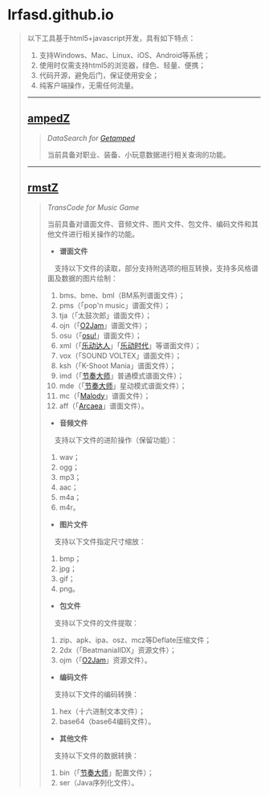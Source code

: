 # lrfasd.github.io
>以下工具基于html5+javascript开发，具有如下特点：
>1. 支持Windows、Mac、Linux、iOS、Android等系统；
>2. 使用时仅需支持html5的浏览器，绿色、轻量、便携；
>3. 代码开源，避免后门，保证使用安全；
>4. 纯客户端操作，无需任何流量。
>
>---
>
>## [ampedZ](https://lrfasd.github.io/ampedZ/)
>>*DataSearch for [Getamped](http://bfo.sdo.com/)*
>>
>>当前具备对职业、装备、小玩意数据进行相关查询的功能。
>>
>---
>
>## [rmstZ](https://lrfasd.github.io/rmstZ/)
>>*TransCode for Music Game*
>>
>>当前具备对谱面文件、音频文件、图片文件、包文件、编码文件和其他文件进行相关操作的功能。
>>
>>* **谱面文件**
>>
>>　支持以下文件的读取，部分支持附选项的相互转换，支持多风格谱面及数据的图片绘制：
>>1. bms、bme、bml（BM系列谱面文件）；
>>2. pms（「pop'n music」谱面文件）；
>>3. tja（「太鼓次郎」谱面文件）；
>>4. ojn（「[O2Jam](http://www.o2jam.com/)」谱面文件）；
>>5. osu（「[osu!](https://osu.ppy.sh/)」谱面文件）；
>>6. xml（「[乐动达人](http://yd2012.redatoms.com/)」「[乐动时代](http://www.ydsd.com/)」等谱面文件）；
>>7. vox（「SOUND VOLTEX」谱面文件）；
>>8. ksh（「K-Shoot Mania」谱面文件）；
>>9. imd（「[节奏大师](http://da.qq.com/)」普通模式谱面文件）；
>>10. mde（「[节奏大师](http://da.qq.com/)」星动模式谱面文件）；
>>11. mc（「[Malody](http://m.mugzone.net/)」谱面文件）；
>>12. aff（「[Arcaea](https://arcaea.lowiro.com/)」谱面文件）。
>>
>>* **音频文件**
>>
>>　支持以下文件的进阶操作（保留功能）：
>>1. wav；
>>2. ogg；
>>3. mp3；
>>4. aac；
>>5. m4a；
>>6. m4r。
>>
>>* **图片文件**
>>
>>　支持以下文件指定尺寸缩放：
>>1. bmp；
>>2. jpg；
>>3. gif；
>>4. png。
>>
>>* **包文件**
>>
>>　支持以下文件的文件提取：
>>1. zip、apk、ipa、osz、mcz等Deflate压缩文件；
>>2. 2dx（「BeatmaniaIIDX」资源文件）；
>>3. ojm（「[O2Jam](http://www.o2jam.com/)」资源文件）。
>>
>>* **编码文件**
>>
>>　支持以下文件的编码转换：
>>1. hex（十六进制文本文件）；
>>2. base64（base64编码文件）。
>>
>>* **其他文件**
>>
>>　支持以下文件的数据转换：
>>1. bin（「[节奏大师](http://da.qq.com/)」配置文件）；
>>2. ser（Java序列化文件）。
